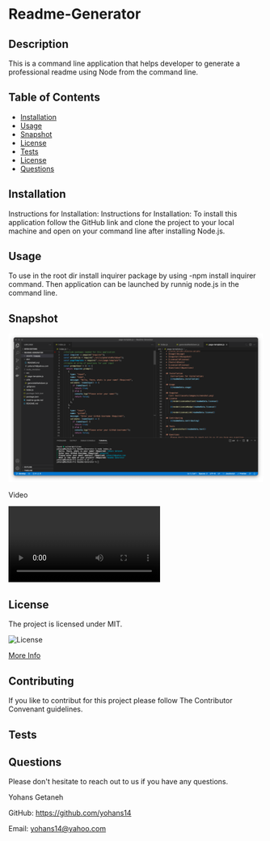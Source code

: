
# Readme-Generator

## Description 
This is a command line application that helps developer to generate a professional readme using Node from the command line.

## Table of Contents
* [Installation](#installation)
* [Usage](#usage)
* [Snapshot](#snapshot)
* [License](#license)
* [Tests](#tests)
* [License](#license)
* [Questions](#questions)

## Installation
Instructions for Installation:
Instructions for Installation: To install this application follow the GitHub link and clone the project to your local machine and open on your command line after installing Node.js.

## Usage 
To use in the root dir install inquirer package by using -npm install inquirer command. Then application can be launched by runnig node.js in the command line.

## Snapshot
![project screenshot](../assets/images/screenshot.png)

Video

![project Video](../assets/images/Readme-Generator.mov)

## License

  The project is licensed under MIT.

![License](https://img.shields.io/badge/License-MIT-blue.svg) 

[More Info](https://choosealicense.com/licenses/)

## Contributing
If you like to contribut for this project please follow The Contributor Convenant guidelines.

## Tests


## Questions
Please don't hesitate to reach out to us if you have any questions.

Yohans Getaneh

GitHub: https://github.com/yohans14

Email: yohans14@yahoo.com
    